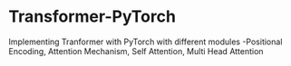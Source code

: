 # Transformer-PyTorch
Implementing Tranformer with PyTorch with different modules -Positional Encoding, Attention Mechanism, Self Attention, Multi Head Attention
